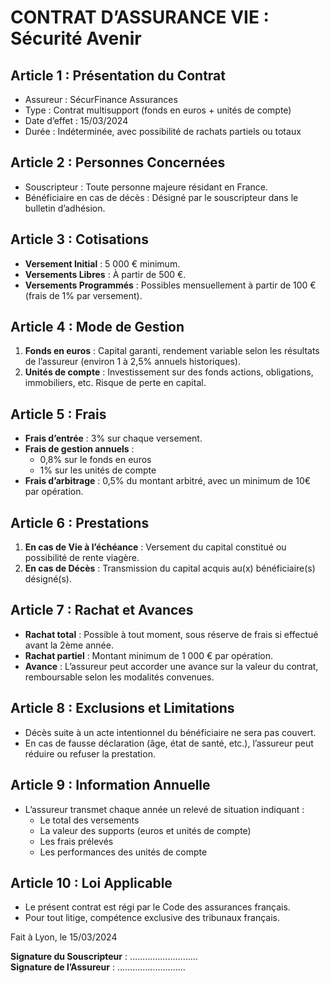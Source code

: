 # CONTRAT D’ASSURANCE VIE : Sécurité Avenir

## Article 1 : Présentation du Contrat

- Assureur : SécurFinance Assurances
- Type : Contrat multisupport (fonds en euros + unités de compte)
- Date d’effet : 15/03/2024
- Durée : Indéterminée, avec possibilité de rachats partiels ou totaux

## Article 2 : Personnes Concernées

- Souscripteur : Toute personne majeure résidant en France.
- Bénéficiaire en cas de décès : Désigné par le souscripteur dans le bulletin d’adhésion.

## Article 3 : Cotisations

- **Versement Initial** : 5 000 € minimum.
- **Versements Libres** : À partir de 500 €.
- **Versements Programmés** : Possibles mensuellement à partir de 100 € (frais de 1% par versement).

## Article 4 : Mode de Gestion

1. **Fonds en euros** : Capital garanti, rendement variable selon les résultats de l’assureur (environ 1 à 2,5% annuels historiques).  
2. **Unités de compte** : Investissement sur des fonds actions, obligations, immobiliers, etc. Risque de perte en capital.  

## Article 5 : Frais

- **Frais d’entrée** : 3% sur chaque versement.  
- **Frais de gestion annuels** :
  - 0,8% sur le fonds en euros
  - 1% sur les unités de compte
- **Frais d’arbitrage** : 0,5% du montant arbitré, avec un minimum de 10€ par opération.

## Article 6 : Prestations

1. **En cas de Vie à l’échéance** : Versement du capital constitué ou possibilité de rente viagère.
2. **En cas de Décès** : Transmission du capital acquis au(x) bénéficiaire(s) désigné(s).

## Article 7 : Rachat et Avances

- **Rachat total** : Possible à tout moment, sous réserve de frais si effectué avant la 2ème année.
- **Rachat partiel** : Montant minimum de 1 000 € par opération.
- **Avance** : L’assureur peut accorder une avance sur la valeur du contrat, remboursable selon les modalités convenues.

## Article 8 : Exclusions et Limitations

- Décès suite à un acte intentionnel du bénéficiaire ne sera pas couvert.
- En cas de fausse déclaration (âge, état de santé, etc.), l’assureur peut réduire ou refuser la prestation.

## Article 9 : Information Annuelle

- L’assureur transmet chaque année un relevé de situation indiquant :  
  - Le total des versements  
  - La valeur des supports (euros et unités de compte)  
  - Les frais prélevés  
  - Les performances des unités de compte

## Article 10 : Loi Applicable

- Le présent contrat est régi par le Code des assurances français.
- Pour tout litige, compétence exclusive des tribunaux français.

Fait à Lyon, le 15/03/2024

**Signature du Souscripteur** : ………………………  
**Signature de l’Assureur** : ………………………
